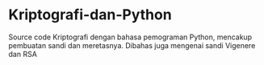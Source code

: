 # Kriptografi-dan-Python
Source code Kriptografi dengan bahasa pemograman Python, mencakup pembuatan sandi dan meretasnya. Dibahas juga mengenai sandi Vigenere dan RSA
